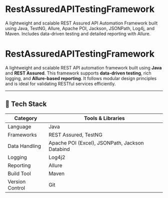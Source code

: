 # RestAssuredAPITestingFramework
A lightweight and scalable REST Assured API Automation Framework built using Java, TestNG, Allure, Apache POI, Jackson, JSONPath, Log4j, and Maven. Includes data-driven testing and detailed reporting with Allure.

# RestAssuredAPITestingFramework

A lightweight and scalable REST API automation framework built using **Java** and **REST Assured**. This framework supports **data-driven testing**, rich logging, and **Allure-based reporting**. It follows modular design principles and is ideal for validating RESTful services efficiently.

---

## 🚀 Tech Stack

| Category           | Tools & Libraries                                      |
|--------------------|--------------------------------------------------------|
| Language           | Java                                                   |
| Frameworks         | REST Assured, TestNG                                   |
| Data Handling      | Apache POI (Excel), JSONPath, Jackson Databind         |
| Logging            | Log4j2                                                 |
| Reporting          | Allure                                                 |
| Build Tool         | Maven                                                  |
| Version Control    | Git                                                    |

